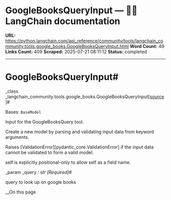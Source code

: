 # GoogleBooksQueryInput — 🦜🔗 LangChain  documentation

**URL:** https://python.langchain.com/api_reference/community/tools/langchain_community.tools.google_books.GoogleBooksQueryInput.html
**Word Count:** 49
**Links Count:** 409
**Scraped:** 2025-07-21 08:11:12
**Status:** completed

---

# GoogleBooksQueryInput\#

_class _langchain\_community.tools.google\_books.GoogleBooksQueryInput[\[source\]](https://python.langchain.com/api_reference/_modules/langchain_community/tools/google_books.html#GoogleBooksQueryInput)\#     

Bases: `BaseModel`

Input for the GoogleBooksQuery tool.

Create a new model by parsing and validating input data from keyword arguments.

Raises \[ValidationError\]\[pydantic\_core.ValidationError\] if the input data cannot be validated to form a valid model.

self is explicitly positional-only to allow self as a field name.

_param _query _: str_ _\[Required\]_\#     

query to look up on google books

__On this page